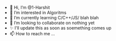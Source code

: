 - 👋 Hi, I’m @1-Harshit
- 👀 I’m interested in Algoritms
- 🌱 I’m currently learning C/C++/JS/ blah blah
- 💞️ I’m looking to collaborate on nothing yet
- ✨ I'll update this as soon as soemething comes up
- 📫 How to reach me ...

<!---
1-Harshit/1-Harshit is a ✨ special ✨ repository because its `README.md` (this file) appears on your GitHub profile.
You can click the Preview link to take a look at your changes.
--->
